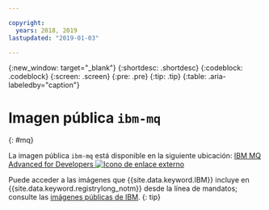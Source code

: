 ```yaml
---

copyright:
  years: 2018, 2019
lastupdated: "2019-01-03"

---
```


{:new_window: target="_blank"}
{:shortdesc: .shortdesc}
{:codeblock: .codeblock}
{:screen: .screen}
{:pre: .pre}
{:tip: .tip}
{:table: .aria-labeledby="caption"}

# Imagen pública `ibm-mq`
{: #mq}

La imagen pública `ibm-mq` está disponible en la siguiente ubicación: [IBM MQ Advanced for Developers ![Icono de enlace externo](../../../icons/launch-glyph.svg "Icono de enlace externo")](https://hub.docker.com/r/ibmcom/mq/)

Puede acceder a las imágenes que {{site.data.keyword.IBM}} incluye en {{site.data.keyword.registrylong_notm}} desde la línea de mandatos; consulte las [imágenes públicas de IBM](/docs/services/Registry/registry_public_images.html#public_images).
{: tip}
